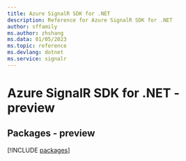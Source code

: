 ```yaml
---
title: Azure SignalR SDK for .NET
description: Reference for Azure SignalR SDK for .NET
author: sffamily
ms.author: zhshang
ms.data: 01/05/2023
ms.topic: reference
ms.devlang: dotnet
ms.service: signalr
---
```

# Azure SignalR SDK for .NET - preview
## Packages - preview
[!INCLUDE [packages](signalr-index.md)]